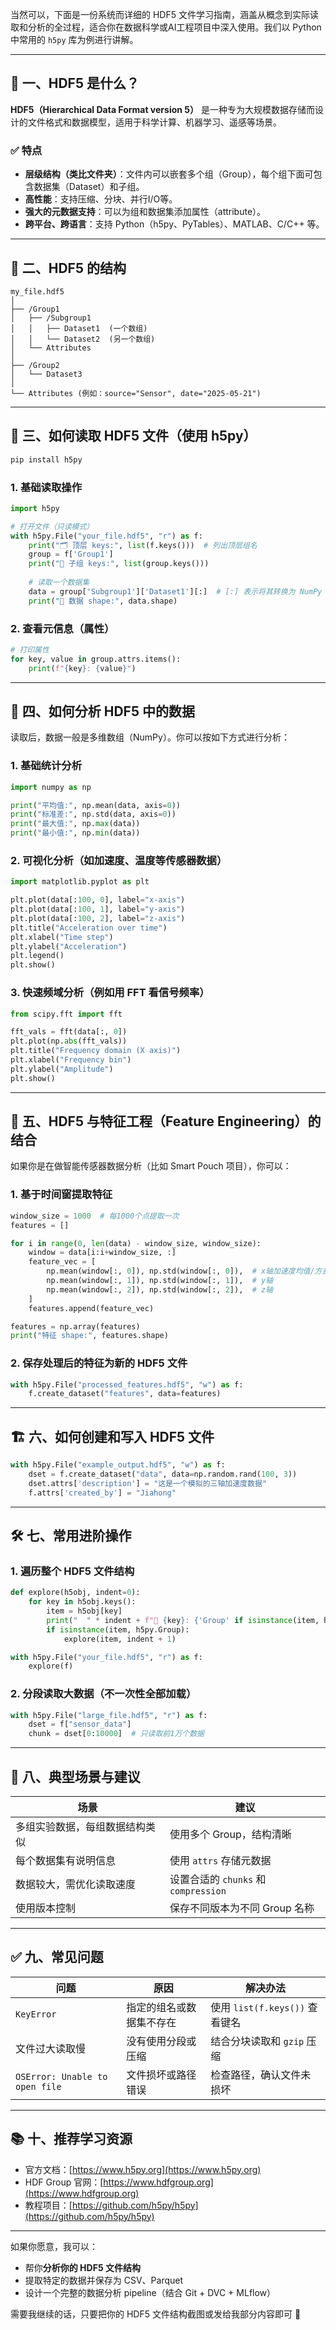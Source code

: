 当然可以，下面是一份系统而详细的 HDF5 文件学习指南，涵盖从概念到实际读取和分析的全过程，适合你在数据科学或AI工程项目中深入使用。我们以 Python 中常用的 `h5py` 库为例进行讲解。

---

## 🧩 一、HDF5 是什么？

**HDF5（Hierarchical Data Format version 5）** 是一种专为大规模数据存储而设计的文件格式和数据模型，适用于科学计算、机器学习、遥感等场景。

### ✅ 特点

* **层级结构（类比文件夹）**：文件内可以嵌套多个组（Group），每个组下面可包含数据集（Dataset）和子组。
* **高性能**：支持压缩、分块、并行I/O等。
* **强大的元数据支持**：可以为组和数据集添加属性（attribute）。
* **跨平台、跨语言**：支持 Python（h5py、PyTables）、MATLAB、C/C++ 等。

---

## 📁 二、HDF5 的结构

```
my_file.hdf5
│
├── /Group1
│   ├── /Subgroup1
│   │   ├── Dataset1  (一个数组)
│   │   └── Dataset2  (另一个数组)
│   └── Attributes
│
├── /Group2
│   └── Dataset3
│
└── Attributes (例如：source="Sensor", date="2025-05-21")
```

---

## 🧪 三、如何读取 HDF5 文件（使用 h5py）

```bash
pip install h5py
```

### 1. 基础读取操作

```python
import h5py

# 打开文件（只读模式）
with h5py.File("your_file.hdf5", "r") as f:
    print("🗂️ 顶层 keys:", list(f.keys()))  # 列出顶层组名
    group = f['Group1']
    print("📌 子组 keys:", list(group.keys()))
    
    # 读取一个数据集
    data = group['Subgroup1']['Dataset1'][:]  # [:] 表示将其转换为 NumPy 数组
    print("📐 数据 shape:", data.shape)
```

### 2. 查看元信息（属性）

```python
# 打印属性
for key, value in group.attrs.items():
    print(f"{key}: {value}")
```

---

## 🧠 四、如何分析 HDF5 中的数据

读取后，数据一般是多维数组（NumPy）。你可以按如下方式进行分析：

### 1. 基础统计分析

```python
import numpy as np

print("平均值:", np.mean(data, axis=0))
print("标准差:", np.std(data, axis=0))
print("最大值:", np.max(data))
print("最小值:", np.min(data))
```

### 2. 可视化分析（如加速度、温度等传感器数据）

```python
import matplotlib.pyplot as plt

plt.plot(data[:100, 0], label="x-axis")
plt.plot(data[:100, 1], label="y-axis")
plt.plot(data[:100, 2], label="z-axis")
plt.title("Acceleration over time")
plt.xlabel("Time step")
plt.ylabel("Acceleration")
plt.legend()
plt.show()
```

### 3. 快速频域分析（例如用 FFT 看信号频率）

```python
from scipy.fft import fft

fft_vals = fft(data[:, 0])
plt.plot(np.abs(fft_vals))
plt.title("Frequency domain (X axis)")
plt.xlabel("Frequency bin")
plt.ylabel("Amplitude")
plt.show()
```

---

## 🧰 五、HDF5 与特征工程（Feature Engineering）的结合

如果你是在做智能传感器数据分析（比如 Smart Pouch 项目），你可以：

### 1. 基于时间窗提取特征

```python
window_size = 1000  # 每1000个点提取一次
features = []

for i in range(0, len(data) - window_size, window_size):
    window = data[i:i+window_size, :]
    feature_vec = [
        np.mean(window[:, 0]), np.std(window[:, 0]),  # x轴加速度均值/方差
        np.mean(window[:, 1]), np.std(window[:, 1]),  # y轴
        np.mean(window[:, 2]), np.std(window[:, 2]),  # z轴
    ]
    features.append(feature_vec)

features = np.array(features)
print("特征 shape:", features.shape)
```

### 2. 保存处理后的特征为新的 HDF5 文件

```python
with h5py.File("processed_features.hdf5", "w") as f:
    f.create_dataset("features", data=features)
```

---

## 🏗 六、如何创建和写入 HDF5 文件

```python
with h5py.File("example_output.hdf5", "w") as f:
    dset = f.create_dataset("data", data=np.random.rand(100, 3))
    dset.attrs['description'] = "这是一个模拟的三轴加速度数据"
    f.attrs['created_by'] = "Jiahong"
```

---

## 🛠 七、常用进阶操作

### 1. 遍历整个 HDF5 文件结构

```python
def explore(h5obj, indent=0):
    for key in h5obj.keys():
        item = h5obj[key]
        print("  " * indent + f"📁 {key}: {'Group' if isinstance(item, h5py.Group) else 'Dataset'}")
        if isinstance(item, h5py.Group):
            explore(item, indent + 1)

with h5py.File("your_file.hdf5", "r") as f:
    explore(f)
```

### 2. 分段读取大数据（不一次性全部加载）

```python
with h5py.File("large_file.hdf5", "r") as f:
    dset = f["sensor_data"]
    chunk = dset[0:10000]  # 只读取前1万个数据
```

---

## 🧾 八、典型场景与建议

| 场景              | 建议                             |
| --------------- | ------------------------------ |
| 多组实验数据，每组数据结构类似 | 使用多个 Group，结构清晰                |
| 每个数据集有说明信息      | 使用 `attrs` 存储元数据               |
| 数据较大，需优化读取速度    | 设置合适的 `chunks` 和 `compression` |
| 使用版本控制          | 保存不同版本为不同 Group 名称             |

---

## ✅ 九、常见问题

| 问题                             | 原因           | 解决办法                     |
| ------------------------------ | ------------ | ------------------------ |
| `KeyError`                     | 指定的组名或数据集不存在 | 使用 `list(f.keys())` 查看键名 |
| 文件过大读取慢                        | 没有使用分段或压缩    | 结合分块读取和 `gzip` 压缩        |
| `OSError: Unable to open file` | 文件损坏或路径错误    | 检查路径，确认文件未损坏             |

---

## 📚 十、推荐学习资源

* 官方文档：[https://www.h5py.org](https://www.h5py.org)
* HDF Group 官网：[https://www.hdfgroup.org](https://www.hdfgroup.org)
* 教程项目：[https://github.com/h5py/h5py](https://github.com/h5py/h5py)

---

如果你愿意，我可以：

* 帮你**分析你的 HDF5 文件结构**
* 提取特定的数据并保存为 CSV、Parquet
* 设计一个完整的数据分析 pipeline（结合 Git + DVC + MLflow）

需要我继续的话，只要把你的 HDF5 文件结构截图或发给我部分内容即可 🙌
